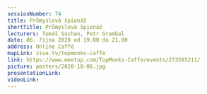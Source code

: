 ```yaml
---
sessionNumber: 74
title: Průmyslová špionáž
shortTitle: Průmyslová špionáž
lecturers: Tomáš Suchan, Petr Grambal
date: 06. října 2020 od 19.00 do 21.00
address: Online Caffé
mapLink: zive.tv/topmonks-caffe
link: https://www.meetup.com/TopMonks-Caffe/events/273585211/
picture: posters/2020-10-06.jpg
presentationLink:
videoLink:
---
```




